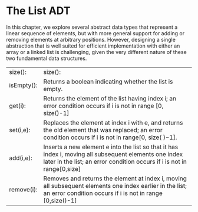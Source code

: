 # The List ADT
In this chapter, we explore several abstract data types that represent a linear sequence of elements, but with more general support for adding or removing elements at arbitrary positions. However, designing a single abstraction that is well suited for efficient implementation with either an array or a linked list is challenging, given the very different nature of these two fundamental data structures.  

|            	|                                                                                                                                                                                  	|
|------------	|----------------------------------------------------------------------------------------------------------------------------------------------------------------------------------	|
| size():    	| size():                                                                                                                                                                          	|
| isEmpty(): 	| Returns a boolean indicating whether the list is empty.                                                                                                                          	|
| get(i):    	| Returns the element of the list having index i; an error condition occurs if i is not in range [0, size()-1]                                                                     	|
| set(i,e):  	| Replaces the element at index i with e, and returns the old element that was replaced; an error condition occurs if i is not in range[0, size( )−1].                             	|
| add(i,e):  	| Inserts a new element e into the list so that it has index i, moving all subsequent elements one index later in the list; an error condition occurs if i is not in range[0,size] 	|
| remove(i): 	| Removes and returns the element at index i, moving all subsequent elements one index earlier in the list; an error condition occurs if i is not in range [0,size()-1]            	|
